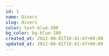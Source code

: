 ```yaml
---
id: 1
name: Divers
slug: divers
color: text-blue-300
bg_color: bg-blue-100
created_at: 2022-08-01T10:41:47+00:00
updated_at: 2022-08-01T10:41:47+00:00
---
```

